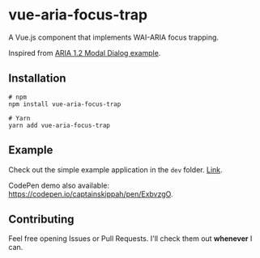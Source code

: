 # vue-aria-focus-trap

A Vue.js component that implements WAI-ARIA focus trapping.

Inspired from [ARIA 1.2 Modal Dialog example](https://www.w3.org/TR/wai-aria-practices-1.2/examples/dialog-modal/dialog.html).

## Installation

```
# npm
npm install vue-aria-focus-trap

# Yarn
yarn add vue-aria-focus-trap
```

## Example

Check out the simple example application in the `dev` folder. [Link](./dev/App.vue).

CodePen demo also available: https://codepen.io/captainskippah/pen/ExbvzgO.

## Contributing

Feel free opening Issues or Pull Requests. I'll check them out **whenever** I can.
